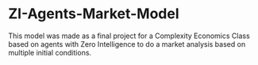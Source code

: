 # ZI-Agents-Market-Model

This model was made as a final project for a Complexity Economics Class based on agents with Zero Intelligence to do a market analysis based on multiple initial conditions. 

